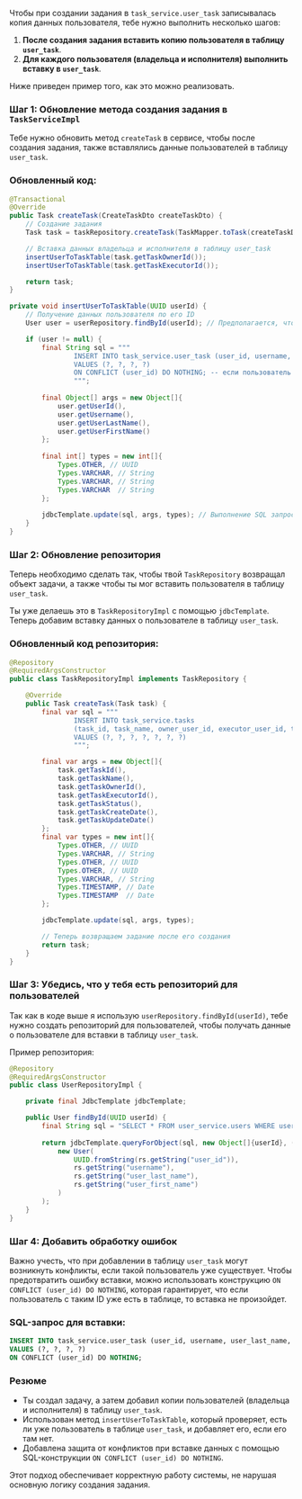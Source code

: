 Чтобы при создании задания в `task_service.user_task` записывалась копия данных пользователя, тебе нужно выполнить несколько шагов:

1. **После создания задания вставить копию пользователя в таблицу `user_task`**.
2. **Для каждого пользователя (владельца и исполнителя) выполнить вставку в `user_task`**.

Ниже приведен пример того, как это можно реализовать.

### Шаг 1: Обновление метода создания задания в `TaskServiceImpl`

Тебе нужно обновить метод `createTask` в сервисе, чтобы после создания задания, также вставлялись данные пользователей в таблицу `user_task`.

### Обновленный код:

```java
@Transactional
@Override
public Task createTask(CreateTaskDto createTaskDto) {
    // Создание задания
    Task task = taskRepository.createTask(TaskMapper.toTask(createTaskDto));

    // Вставка данных владельца и исполнителя в таблицу user_task
    insertUserToTaskTable(task.getTaskOwnerId());
    insertUserToTaskTable(task.getTaskExecutorId());

    return task;
}

private void insertUserToTaskTable(UUID userId) {
    // Получение данных пользователя по его ID
    User user = userRepository.findById(userId); // Предполагается, что у тебя есть репозиторий для работы с пользователями

    if (user != null) {
        final String sql = """
                INSERT INTO task_service.user_task (user_id, username, user_last_name, user_first_name)
                VALUES (?, ?, ?, ?)
                ON CONFLICT (user_id) DO NOTHING; -- если пользователь уже есть, ничего не делать
                """;
        
        final Object[] args = new Object[]{
            user.getUserId(),
            user.getUsername(),
            user.getUserLastName(),
            user.getUserFirstName()
        };
        
        final int[] types = new int[]{
            Types.OTHER, // UUID
            Types.VARCHAR, // String
            Types.VARCHAR, // String
            Types.VARCHAR  // String
        };
        
        jdbcTemplate.update(sql, args, types); // Выполнение SQL запроса
    }
}
```

### Шаг 2: Обновление репозитория

Теперь необходимо сделать так, чтобы твой `TaskRepository` возвращал объект задачи, а также чтобы ты мог вставить пользователя в таблицу `user_task`.

Ты уже делаешь это в `TaskRepositoryImpl` с помощью `jdbcTemplate`. Теперь добавим вставку данных о пользователе в таблицу `user_task`.

### Обновленный код репозитория:

```java
@Repository
@RequiredArgsConstructor
public class TaskRepositoryImpl implements TaskRepository {

    @Override
    public Task createTask(Task task) {
        final var sql = """
                INSERT INTO task_service.tasks
                (task_id, task_name, owner_user_id, executor_user_id, task_status, task_create_date, task_update_date)
                VALUES (?, ?, ?, ?, ?, ?, ?)
                """;

        final var args = new Object[]{
            task.getTaskId(),
            task.getTaskName(),
            task.getTaskOwnerId(),
            task.getTaskExecutorId(),
            task.getTaskStatus(),
            task.getTaskCreateDate(),
            task.getTaskUpdateDate()
        };
        final var types = new int[]{
            Types.OTHER, // UUID
            Types.VARCHAR, // String
            Types.OTHER, // UUID
            Types.OTHER, // UUID
            Types.VARCHAR, // String
            Types.TIMESTAMP, // Date
            Types.TIMESTAMP  // Date
        };

        jdbcTemplate.update(sql, args, types);

        // Теперь возвращаем задание после его создания
        return task;
    }
}
```

### Шаг 3: Убедись, что у тебя есть репозиторий для пользователей

Так как в коде выше я использую `userRepository.findById(userId)`, тебе нужно создать репозиторий для пользователей, чтобы получать данные о пользователе для вставки в таблицу `user_task`.

Пример репозитория:

```java
@Repository
@RequiredArgsConstructor
public class UserRepositoryImpl {

    private final JdbcTemplate jdbcTemplate;

    public User findById(UUID userId) {
        final String sql = "SELECT * FROM user_service.users WHERE user_id = ?";
        
        return jdbcTemplate.queryForObject(sql, new Object[]{userId}, (rs, rowNum) -> 
            new User(
                UUID.fromString(rs.getString("user_id")),
                rs.getString("username"),
                rs.getString("user_last_name"),
                rs.getString("user_first_name")
            )
        );
    }
}
```

### Шаг 4: Добавить обработку ошибок

Важно учесть, что при добавлении в таблицу `user_task` могут возникнуть конфликты, если такой пользователь уже существует. Чтобы предотвратить ошибку вставки, можно использовать конструкцию `ON CONFLICT (user_id) DO NOTHING`, которая гарантирует, что если пользователь с таким ID уже есть в таблице, то вставка не произойдет.

### SQL-запрос для вставки:

```sql
INSERT INTO task_service.user_task (user_id, username, user_last_name, user_first_name)
VALUES (?, ?, ?, ?)
ON CONFLICT (user_id) DO NOTHING;
```

### Резюме

- Ты создал задачу, а затем добавил копии пользователей (владельца и исполнителя) в таблицу `user_task`.
- Использован метод `insertUserToTaskTable`, который проверяет, есть ли уже пользователь в таблице `user_task`, и добавляет его, если его там нет.
- Добавлена защита от конфликтов при вставке данных с помощью SQL-конструкции `ON CONFLICT (user_id) DO NOTHING`.

Этот подход обеспечивает корректную работу системы, не нарушая основную логику создания задания.